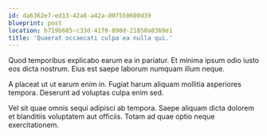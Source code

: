 ```yaml
---
id: da6362e7-ed13-42a8-a42a-007550600d39
blueprint: post
location: b719b685-c33d-41f0-890d-21850a8369e1
title: 'Quaerat occaecati culpa ea nulla qui.'
---
```

Quod temporibus explicabo earum ea in pariatur. Et minima ipsum odio iusto eos dicta nostrum. Eius est saepe laborum numquam illum neque.

A placeat ut ut earum enim in. Fugiat harum aliquam mollitia asperiores tempora. Deserunt ad voluptas culpa enim sed.

Vel sit quae omnis sequi adipisci ab tempora. Saepe aliquam dicta dolorem et blanditiis voluptatem aut officiis. Totam ad quae optio neque exercitationem.